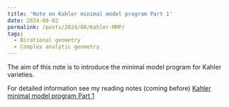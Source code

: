 ```yaml
---
title: 'Note on Kahler minimal model program Part 1'
date: 2024-08-02
permalink: /posts/2024/08/Kahler-MMP/
tags:
  - Birational geometry
  - Complex analytic geometry
---
```


The aim of this note is to introduce the minimal model program for Kahler varieties.


For detailed information see my reading notes (coming before) [Kahler minimal model program Part 1](https://yilimath.github.io/files/Hodge/KahlerMMP1.pdf)